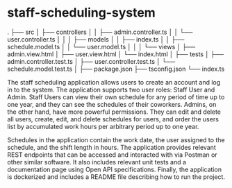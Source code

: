 # staff-scheduling-system

.
├── src
│   ├── controllers
│   │   ├── admin.controller.ts
│   │   └── user.controller.ts
│   │
│   ├── models
│   │   ├── index.ts
│   │   ├── schedule.model.ts
│   │   └── user.model.ts
│   │
│   └── views
│       ├── admin.view.html
│       ├── user.view.html
│       └── index.html
│
├── tests
│   ├── admin.controller.test.ts
│   ├── user.controller.test.ts
│   └── schedule.model.test.ts
│
├── package.json
├── tsconfig.json
└── index.ts


The staff scheduling application allows users to create an account and log in to the system. The application supports two user roles: Staff User and Admin. Staff Users can view their own schedule for any period of time up to one year, and they can see the schedules of their coworkers. Admins, on the other hand, have more powerful permissions. They can edit and delete all users, create, edit, and delete schedules for users, and order the users list by accumulated work hours per arbitrary period up to one year.

Schedules in the application contain the work date, the user assigned to the schedule, and the shift length in hours. The application provides relevant REST endpoints that can be accessed and interacted with via Postman or other similar software. It also includes relevant unit tests and a documentation page using Open API specifications. Finally, the application is dockerized and includes a README file describing how to run the project.
